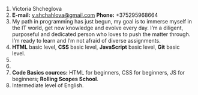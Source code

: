 1. Victoria Shcheglova
1. **E-mail:** v.shchahlova@gmail.com
   **Phone:** +375295968664
1. My path in programming has just begun, my goal is to immerse myself in the IT world, get new knowledge and evolve every day. I’m a diligent, purposeful and dedicated person who loves to push the matter through. I’m ready to learn and I’m not afraid of diverse assignments.
1. **HTML** basic level, **CSS** basic level, **JavaScript** basic level, **Git** basic level.
1. 
1. 
1. **Code Basics cources:** HTML for beginners, CSS for beginners, JS for beginners; **Rolling Scopes School**.
1. Intermediate level of English.